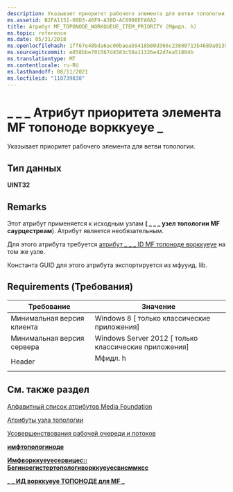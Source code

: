 ```yaml
---
description: Указывает приоритет рабочего элемента для ветви топологии.
ms.assetid: B2FA1151-08D3-46F9-A38D-AC8908EFA6A2
title: Атрибут MF_TOPONODE_WORKQUEUE_ITEM_PRIORITY (Мфидл. h)
ms.topic: reference
ms.date: 05/31/2018
ms.openlocfilehash: 1ff67e48bda6ac00baeab9418b80d366c23808713b4689a013949b364f09b6e0
ms.sourcegitcommit: e858bbe701567d4583c50a11326e42d7ea51804b
ms.translationtype: MT
ms.contentlocale: ru-RU
ms.lasthandoff: 08/11/2021
ms.locfileid: "118739838"
---
```

# <a name="mf_toponode_workqueue_item_priority-attribute"></a>\_ \_ \_ Атрибут приоритета элемента MF топоноде ворккуеуе \_

Указывает приоритет рабочего элемента для ветви топологии.

## <a name="data-type"></a>Тип данных

**UINT32**

## <a name="remarks"></a>Remarks

Этот атрибут применяется к исходным узлам **( \_ \_ \_ узел топологии MF саурцестреам**). Атрибут является необязательным.

Для этого атрибута требуется [атрибут \_ \_ \_ ID MF топоноде ворккуеуе](mf-toponode-workqueue-id-attribute.md) на том же узле.

Константа GUID для этого атрибута экспортируется из мфууид. lib.

## <a name="requirements"></a>Requirements (Требования)



| Требование | Значение |
|-------------------------------------|------------------------------------------------------------------------------------|
| Минимальная версия клиента<br/> | Windows 8 \[ только классические приложения\]<br/>                                         |
| Минимальная версия сервера<br/> | Windows Server 2012 \[ только классические приложения\]<br/>                               |
| Header<br/>                   | <dl> <dt>Мфидл. h</dt> </dl> |



## <a name="see-also"></a>См. также раздел

<dl> <dt>

[Алфавитный список атрибутов Media Foundation](alphabetical-list-of-media-foundation-attributes.md)
</dt> <dt>

[Атрибуты узла топологии](topology-node-attributes.md)
</dt> <dt>

[Усовершенствования рабочей очереди и потоков](media-foundation-work-queue-and-threading-improvements.md)
</dt> <dt>

[**имфтопологиноде**](/windows/desktop/api/mfidl/nn-mfidl-imftopologynode)
</dt> <dt>

[**Имфворккуеуесервицес:: Бегинрегистертопологиворккуеуесвисммксс**](/windows/desktop/api/mfidl/nf-mfidl-imfworkqueueservices-beginregistertopologyworkqueueswithmmcss)
</dt> <dt>

[**\_ \_ ИД ворккуеуе ТОПОНОДЕ для MF \_**](mf-toponode-workqueue-id-attribute.md)
</dt> </dl>

 

 




